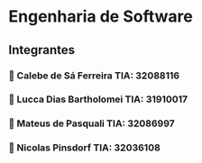 <h1> Engenharia de Software</h1>
<h2>Integrantes</h2>

### 🦄 Calebe de Sá Ferreira TIA: 32088116

### 🐼 Lucca Dias Bartholomei TIA: 31910017
 
### 🦊 Mateus de Pasquali TIA: 32086997
 
### 🐤 Nicolas Pinsdorf TIA: 32036108
